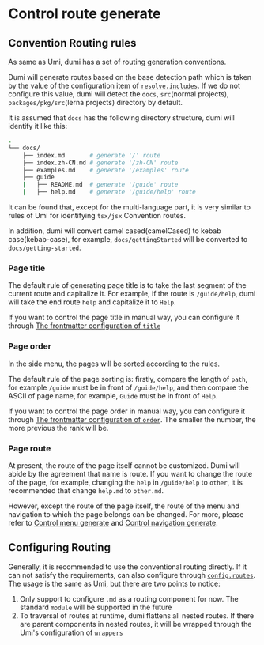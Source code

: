 # Control route generate

## Convention Routing rules

As same as Umi, dumi has a set of routing generation conventions.

Dumi will generate routes based on the base detection path which is taken by the value of the configuration item of [`resolve.includes`](/config#includes). If we do not configure this value, dumi will detect the `docs`, `src`(normal projects), `packages/pkg/src`(lerna projects) directory by default.

It is assumed that `docs` has the following directory structure, dumi will identify it like this:

```bash
.
└── docs/
    ├── index.md       # generate '/' route
    ├── index.zh-CN.md # generate '/zh-CN' route
    ├── examples.md    # generate '/examples' route
    ├── guide
    |   ├── README.md  # generate '/guide' route
    |   ├── help.md    # generate '/guide/help' route
```

It can be found that, except for the multi-language part, it is very similar to rules of Umi for identifying `tsx/jsx` Convention routes.

In addition, dumi will convert camel cased(camelCased) to kebab case(kebab-case), for example, `docs/gettingStarted` will be converted to `docs/getting-started`.

### Page title

The default rule of generating page title is to take the last segment of the current route and capitalize it. For example, if the route is `/guide/help`, dumi will take the end route `help` and capitalize it to `Help`.

If you want to control the page title in manual way, you can configure it through [The frontmatter configuration of `title`](/config/frontmatter#title)

### Page order

In the side menu, the pages will be sorted according to the rules.

The default rule of the page sorting is: firstly, compare the length of `path`, for example `/guide` must be in front of `/guide/help`, and then compare the ASCII of page name, for example, `Guide` must be in front of `Help`.

If you want to control the page order in manual way, you can configure it through [The frontmatter configuration of `order`](/config/frontmatter#order). The smaller the number, the more previous the rank will be.

### Page route

At present, the route of the page itself cannot be customized. Dumi will abide by the agreement that name is route. If you want to change the route of the page, for example, changing the `help` in `/guide/help` to `other`, it is recommended that change `help.md` to `other.md`.

However, except the route of the page itself, the route of the menu and navigation to which the page belongs can be changed. For more, please refer to [Control menu generate](/guide/control-menu-generate#group-title) and [Control navigation generate](/guide/control-nav-generate#navigation-path).

## Configuring Routing

Generally, it is recommended to use the conventional routing directly. If it can not satisfy the requirements, can also configure through [`config.routes`](/config#routes). The usage is the same as Umi, but there are two points to notice:

1. Only support to configure `.md` as a routing component for now. The standard `module` will be supported in the future
2. To traversal of routes at runtime, dumi flattens all nested routes. If there are parent components in nested routes, it will be wrapped through the Umi's configuration of [`wrappers`](https://umijs.org/docs/routing#wrappers)
